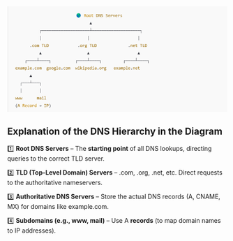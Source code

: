 



   ![alt text](image.png)



## Explanation of the DNS Hierarchy in the Diagram

1️⃣ **Root DNS Servers** – The **starting point** of all DNS lookups, directing queries to the correct TLD server.

2️⃣ **TLD (Top-Level Domain) Servers** – .com, .org, .net, etc. Direct requests to the authoritative nameservers.

3️⃣ **Authoritative DNS Servers** – Store the actual DNS records (A, CNAME, MX) for domains like example.com.

4️⃣ **Subdomains (e.g., www, mail)** – Use A **records** (to map domain names to IP addresses).
